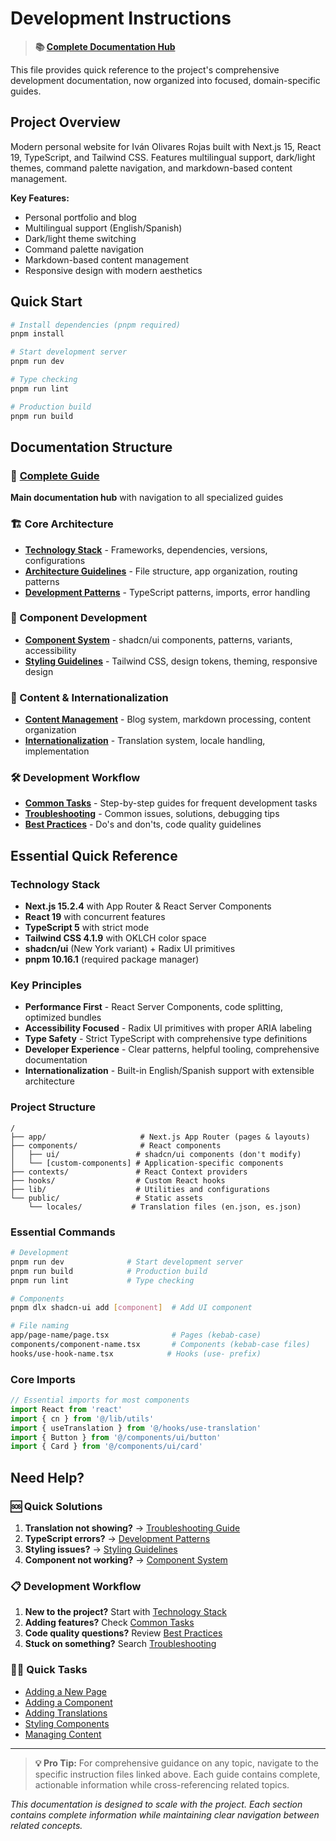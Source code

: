 # Development Instructions

> **📚 [Complete Documentation Hub](./.kilocode/README.md)**

This file provides quick reference to the project's comprehensive development documentation, now organized into focused, domain-specific guides.

## Project Overview

Modern personal website for Iván Olivares Rojas built with Next.js 15, React 19, TypeScript, and Tailwind CSS. Features multilingual support, dark/light themes, command palette navigation, and markdown-based content management.

**Key Features:**
- Personal portfolio and blog
- Multilingual support (English/Spanish)
- Dark/light theme switching
- Command palette navigation
- Markdown-based content management
- Responsive design with modern aesthetics

## Quick Start

```bash
# Install dependencies (pnpm required)
pnpm install

# Start development server
pnpm run dev

# Type checking
pnpm run lint

# Production build
pnpm run build
```

## Documentation Structure

### 📖 [Complete Guide](./.kilocode/instructions/README.md)
**Main documentation hub** with navigation to all specialized guides

### 🏗️ Core Architecture
- **[Technology Stack](./.kilocode/technology-stack.md)** - Frameworks, dependencies, versions, configurations
- **[Architecture Guidelines](./.kilocode/architecture-guidelines.md)** - File structure, app organization, routing patterns
- **[Development Patterns](./.kilocode/development-patterns.md)** - TypeScript patterns, imports, error handling

### 🎨 Component Development
- **[Component System](./.kilocode/component-system.md)** - shadcn/ui components, patterns, variants, accessibility
- **[Styling Guidelines](./.kilocode/styling-guidelines.md)** - Tailwind CSS, design tokens, theming, responsive design

### 📝 Content & Internationalization
- **[Content Management](./.kilocode/content-management.md)** - Blog system, markdown processing, content organization
- **[Internationalization](./.kilocode/internationalization.md)** - Translation system, locale handling, implementation

### 🛠️ Development Workflow
- **[Common Tasks](./.kilocode/common-tasks.md)** - Step-by-step guides for frequent development tasks
- **[Troubleshooting](./.kilocode/troubleshooting.md)** - Common issues, solutions, debugging tips
- **[Best Practices](./.kilocode/best-practices.md)** - Do's and don'ts, code quality guidelines

## Essential Quick Reference

### Technology Stack
- **Next.js 15.2.4** with App Router & React Server Components
- **React 19** with concurrent features
- **TypeScript 5** with strict mode
- **Tailwind CSS 4.1.9** with OKLCH color space
- **shadcn/ui** (New York variant) + Radix UI primitives
- **pnpm 10.16.1** (required package manager)

### Key Principles
- **Performance First** - React Server Components, code splitting, optimized bundles
- **Accessibility Focused** - Radix UI primitives with proper ARIA labeling
- **Type Safety** - Strict TypeScript with comprehensive type definitions
- **Developer Experience** - Clear patterns, helpful tooling, comprehensive documentation
- **Internationalization** - Built-in English/Spanish support with extensible architecture

### Project Structure
```
/
├── app/                     # Next.js App Router (pages & layouts)
├── components/              # React components
│   ├── ui/                 # shadcn/ui components (don't modify)
│   └── [custom-components] # Application-specific components
├── contexts/               # React Context providers
├── hooks/                  # Custom React hooks
├── lib/                    # Utilities and configurations
└── public/                 # Static assets
    └── locales/           # Translation files (en.json, es.json)
```

### Essential Commands
```bash
# Development
pnpm run dev              # Start development server
pnpm run build            # Production build
pnpm run lint             # Type checking

# Components
pnpm dlx shadcn-ui add [component]  # Add UI component

# File naming
app/page-name/page.tsx              # Pages (kebab-case)
components/component-name.tsx       # Components (kebab-case files)
hooks/use-hook-name.tsx            # Hooks (use- prefix)
```

### Core Imports
```typescript
// Essential imports for most components
import React from 'react'
import { cn } from '@/lib/utils'
import { useTranslation } from '@/hooks/use-translation'
import { Button } from '@/components/ui/button'
import { Card } from '@/components/ui/card'
```

## Need Help?

### 🆘 Quick Solutions
1. **Translation not showing?** → [Troubleshooting Guide](./.kilocode/troubleshooting.md#translation-issues)
2. **TypeScript errors?** → [Development Patterns](./.kilocode/development-patterns.md#typescript-configuration)
3. **Styling issues?** → [Styling Guidelines](./.kilocode/styling-guidelines.md#troubleshooting)
4. **Component not working?** → [Component System](./.kilocode/component-system.md#troubleshooting)

### 📋 Development Workflow
1. **New to the project?** Start with [Technology Stack](./.kilocode/technology-stack.md)
2. **Adding features?** Check [Common Tasks](./.kilocode/common-tasks.md)
3. **Code quality questions?** Review [Best Practices](./.kilocode/best-practices.md)
4. **Stuck on something?** Search [Troubleshooting](./.kilocode/troubleshooting.md)

### 🏃‍♂️ Quick Tasks
- [Adding a New Page](./.kilocode/common-tasks.md#adding-a-new-page)
- [Adding a Component](./.kilocode/common-tasks.md#adding-a-new-component)
- [Adding Translations](./.kilocode/common-tasks.md#adding-translations)
- [Styling Components](./.kilocode/common-tasks.md#styling-components)
- [Managing Content](./.kilocode/common-tasks.md#managing-content)

---

> **💡 Pro Tip:** For comprehensive guidance on any topic, navigate to the specific instruction files linked above. Each guide contains complete, actionable information while cross-referencing related topics.

*This documentation is designed to scale with the project. Each section contains complete information while maintaining clear navigation between related concepts.*